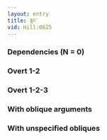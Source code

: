 ```yaml
---
layout: entry
title: རྙང་
vid: Hill:0625
---
```

### Dependencies (N = 0)


### Overt 1-2


### Overt 1-2-3


### With oblique arguments


### With unspecified obliques
